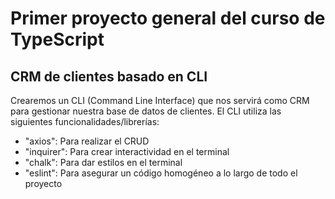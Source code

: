 # Primer proyecto general del curso de TypeScript
## CRM de clientes basado en CLI
Crearemos un CLI (Command Line Interface) que nos servirá como CRM para gestionar nuestra base de datos de clientes.
El CLI utiliza las siguientes funcionalidades/librerías:
- "axios": Para realizar el CRUD
- "inquirer": Para crear interactividad en el terminal
- "chalk": Para dar estilos en el terminal
- "eslint": Para asegurar un código homogéneo a lo largo de todo el proyecto